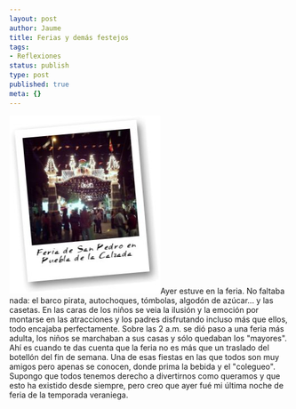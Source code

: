 ```yaml
---
layout: post
author: Jaume
title: Ferias y demás festejos
tags:
- Reflexiones
status: publish
type: post
published: true
meta: {}
---
```

<img src="../images_posts/feria.jpg" alt="Feria" class="alignright noborder" />Ayer estuve en la feria. No faltaba nada: el barco pirata, autochoques, tómbolas, algodón de azúcar... y las casetas. En las caras de los niños se veia la ilusión y la emoción por montarse en las atracciones y los padres disfrutando incluso más que ellos, todo encajaba perfectamente.
Sobre las 2 a.m. se dió paso a una feria más adulta, los niños se marchaban a sus casas y sólo quedaban los "mayores". Ahí es cuando te das cuenta que la feria no es más que un traslado del botellón del fin de semana. Una de esas fiestas en las que todos son muy amigos pero apenas se conocen, donde prima la bebida y el "colegueo".
Supongo que todos tenemos derecho a divertirnos como queramos y que esto ha existido desde siempre, pero creo que ayer fué mi última noche de feria de la temporada veraniega.
